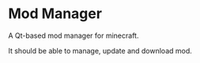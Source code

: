 # Mod Manager

A Qt-based mod manager for minecraft.

It should be able to manage, update and download mod.
